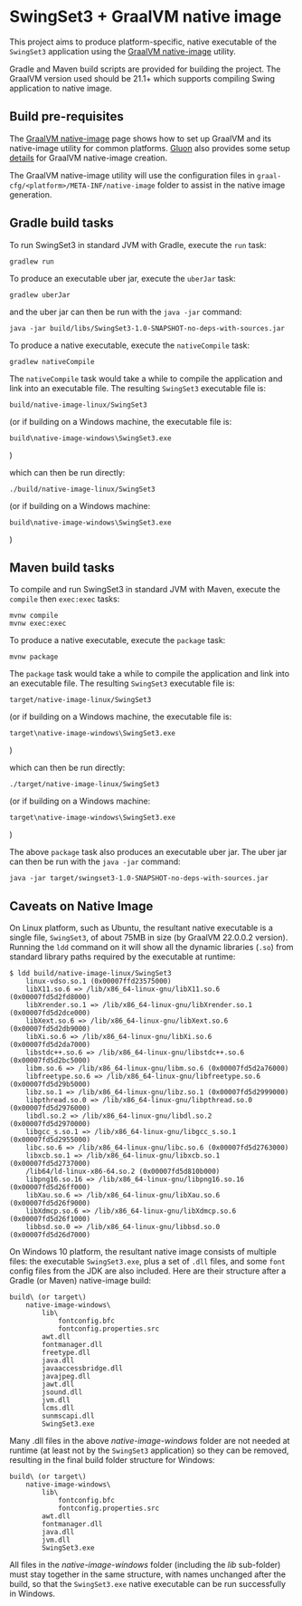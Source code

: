 # SwingSet3 + GraalVM native image

This project aims to produce platform-specific, native executable of the `SwingSet3` application
using the [GraalVM native-image](https://www.graalvm.org/reference-manual/native-image) utility.

Gradle and Maven build scripts are provided for building the project. The GraalVM version used
should be 21.1+ which supports compiling Swing application to native image.

## Build pre-requisites

The [GraalVM native-image](https://www.graalvm.org/reference-manual/native-image) page
shows how to set up GraalVM and its native-image utility for common platforms.
[Gluon](https://gluonhq.com/) also provides some setup [details](https://docs.gluonhq.com/#_platforms)
for GraalVM native-image creation.

The GraalVM native-image utility will use the configuration files in
`graal-cfg/<platform>/META-INF/native-image` folder to assist in the native image generation.

## Gradle build tasks

To run SwingSet3 in standard JVM with Gradle, execute the `run` task:

	gradlew run

To produce an executable uber jar, execute the `uberJar` task:

	gradlew uberJar

and the uber jar can then be run with the `java -jar` command:

	java -jar build/libs/SwingSet3-1.0-SNAPSHOT-no-deps-with-sources.jar

To produce a native executable, execute the `nativeCompile` task:

	gradlew nativeCompile

The `nativeCompile` task would take a while to compile the application and link into an executable file.
The resulting `SwingSet3` executable file is:

	build/native-image-linux/SwingSet3

(or if building on a Windows machine, the executable file is:

	build\native-image-windows\SwingSet3.exe

)

which can then be run directly:

	./build/native-image-linux/SwingSet3

(or if building on a Windows machine:

	build\native-image-windows\SwingSet3.exe

)

## Maven build tasks

To compile and run SwingSet3 in standard JVM with Maven, execute the
`compile` then `exec:exec` tasks:

	mvnw compile
	mvnw exec:exec

To produce a native executable, execute the `package` task:

	mvnw package

The `package` task would take a while to compile the application and link into an executable file.
The resulting `SwingSet3` executable file is:

	target/native-image-linux/SwingSet3

(or if building on a Windows machine, the executable file is:

	target\native-image-windows\SwingSet3.exe

)

which can then be run directly:

	./target/native-image-linux/SwingSet3

(or if building on a Windows machine:

	target\native-image-windows\SwingSet3.exe

)

The above `package` task also produces an executable uber jar.
The uber jar can then be run with the `java -jar` command:

	java -jar target/swingset3-1.0-SNAPSHOT-no-deps-with-sources.jar

## Caveats on Native Image

On Linux platform, such as Ubuntu, the resultant native executable is a single file, `SwingSet3`,
of about 75MB in size (by GraalVM 22.0.0.2 version). Running the `ldd` command on it will show
all the dynamic libraries (`.so`) from standard library paths required by the executable at runtime:

	$ ldd build/native-image-linux/SwingSet3
	    linux-vdso.so.1 (0x00007ffd23575000)
	    libX11.so.6 => /lib/x86_64-linux-gnu/libX11.so.6 (0x00007fd5d2fd8000)
	    libXrender.so.1 => /lib/x86_64-linux-gnu/libXrender.so.1 (0x00007fd5d2dce000)
	    libXext.so.6 => /lib/x86_64-linux-gnu/libXext.so.6 (0x00007fd5d2db9000)
	    libXi.so.6 => /lib/x86_64-linux-gnu/libXi.so.6 (0x00007fd5d2da7000)
	    libstdc++.so.6 => /lib/x86_64-linux-gnu/libstdc++.so.6 (0x00007fd5d2bc5000)
	    libm.so.6 => /lib/x86_64-linux-gnu/libm.so.6 (0x00007fd5d2a76000)
	    libfreetype.so.6 => /lib/x86_64-linux-gnu/libfreetype.so.6 (0x00007fd5d29b5000)
	    libz.so.1 => /lib/x86_64-linux-gnu/libz.so.1 (0x00007fd5d2999000)
	    libpthread.so.0 => /lib/x86_64-linux-gnu/libpthread.so.0 (0x00007fd5d2976000)
	    libdl.so.2 => /lib/x86_64-linux-gnu/libdl.so.2 (0x00007fd5d2970000)
	    libgcc_s.so.1 => /lib/x86_64-linux-gnu/libgcc_s.so.1 (0x00007fd5d2955000)
	    libc.so.6 => /lib/x86_64-linux-gnu/libc.so.6 (0x00007fd5d2763000)
	    libxcb.so.1 => /lib/x86_64-linux-gnu/libxcb.so.1 (0x00007fd5d2737000)
	    /lib64/ld-linux-x86-64.so.2 (0x00007fd5d810b000)
	    libpng16.so.16 => /lib/x86_64-linux-gnu/libpng16.so.16 (0x00007fd5d26ff000)
	    libXau.so.6 => /lib/x86_64-linux-gnu/libXau.so.6 (0x00007fd5d26f9000)
	    libXdmcp.so.6 => /lib/x86_64-linux-gnu/libXdmcp.so.6 (0x00007fd5d26f1000)
	    libbsd.so.0 => /lib/x86_64-linux-gnu/libbsd.so.0 (0x00007fd5d26d7000)

On Windows 10 platform, the resultant native image consists of multiple files: the executable
`SwingSet3.exe`, plus a set of `.dll` files, and some `font` config files from the JDK are also
included. Here are their structure after a Gradle (or Maven) native-image build:

	build\ (or target\)
	    native-image-windows\
	        lib\
	            fontconfig.bfc
	            fontconfig.properties.src
	        awt.dll
	        fontmanager.dll
	        freetype.dll
	        java.dll
	        javaaccessbridge.dll
	        javajpeg.dll
	        jawt.dll
	        jsound.dll
	        jvm.dll
	        lcms.dll
	        sunmscapi.dll
	        SwingSet3.exe

Many .dll files in the above *native-image-windows* folder are not needed at runtime
(at least not by the `SwingSet3` application) so they can be removed, resulting in the
final build folder structure for Windows:

	build\ (or target\)
	    native-image-windows\
	        lib\
	            fontconfig.bfc
	            fontconfig.properties.src
	        awt.dll
	        fontmanager.dll
	        java.dll
	        jvm.dll
	        SwingSet3.exe

All files in the *native-image-windows* folder (including the *lib* sub-folder) must stay together
in the same structure, with names unchanged after the build, so that the `SwingSet3.exe` native
executable can be run successfully in Windows.

